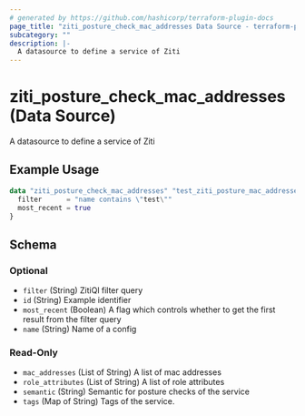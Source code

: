 ```yaml
---
# generated by https://github.com/hashicorp/terraform-plugin-docs
page_title: "ziti_posture_check_mac_addresses Data Source - terraform-provider-ziti"
subcategory: ""
description: |-
  A datasource to define a service of Ziti
---
```


# ziti_posture_check_mac_addresses (Data Source)

A datasource to define a service of Ziti

## Example Usage

```terraform
data "ziti_posture_check_mac_addresses" "test_ziti_posture_mac_addresses" {
  filter      = "name contains \"test\""
  most_recent = true
}
```

<!-- schema generated by tfplugindocs -->
## Schema

### Optional

- `filter` (String) ZitiQl filter query
- `id` (String) Example identifier
- `most_recent` (Boolean) A flag which controls whether to get the first result from the filter query
- `name` (String) Name of a config

### Read-Only

- `mac_addresses` (List of String) A list of mac addresses
- `role_attributes` (List of String) A list of role attributes
- `semantic` (String) Semantic for posture checks of the service
- `tags` (Map of String) Tags of the service.

